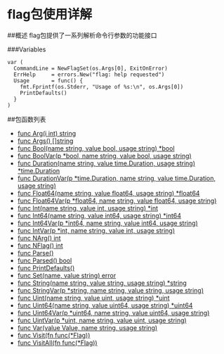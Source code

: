 # flag包使用详解

##概述
flag包提供了一系列解析命令行参数的功能接口

###Variables
    
    var (
      CommandLine = NewFlagSet(os.Args[0], ExitOnError)
      ErrHelp     = errors.New("flag: help requested")
      Usage       = func() {
        fmt.Fprintf(os.Stderr, "Usage of %s:\n", os.Args[0])
        PrintDefaults()
      }
    )


##包函数列表
- [func Arg(i int) string](Arg.md)
- [func Args() []string](Args.md)
- [func Bool(name string, value bool, usage string) *bool](Bool.md)
- [func BoolVar(p *bool, name string, value bool, usage string)](BoolVar.md)
- [func Duration(name string, value time.Duration, usage string) *time.Duration](Duration.md)
- [func DurationVar(p *time.Duration, name string, value time.Duration, usage string)](DurationVar.md)
- [func Float64(name string, value float64, usage string) *float64](Float64.md)
- [func Float64Var(p *float64, name string, value float64, usage string)](Float64Var.md)
- [func Int(name string, value int, usage string) *int](Int.md)
- [func Int64(name string, value int64, usage string) *int64](Int64.md)
- [func Int64Var(p *int64, name string, value int64, usage string)](Int64Var.md)
- [func IntVar(p *int, name string, value int, usage string)](IntVar.md)
- [func NArg() int](NArg.md)
- [func NFlag() int](NFlag.md)
- [func Parse()](Parse.md)
- [func Parsed() bool](Parsed.md)
- [func PrintDefaults()](PrintDefaults.md)
- [func Set(name, value string) error](Set.md)
- [func String(name string, value string, usage string) *string](String.md)
- [func StringVar(p *string, name string, value string, usage string)](StringVar)
- [func Uint(name string, value uint, usage string) *uint](Uint.md)
- [func Uint64(name string, value uint64, usage string) *uint64](Uint64.md)
- [func Uint64Var(p *uint64, name string, value uint64, usage string)](Uint64Var.md)
- [func UintVar(p *uint, name string, value uint, usage string)](UintVar.md)
- [func Var(value Value, name string, usage string)](Var.md)
- [func Visit(fn func(*Flag))](Visit.md)
- [func VisitAll(fn func(*Flag))](VisitAll.md)